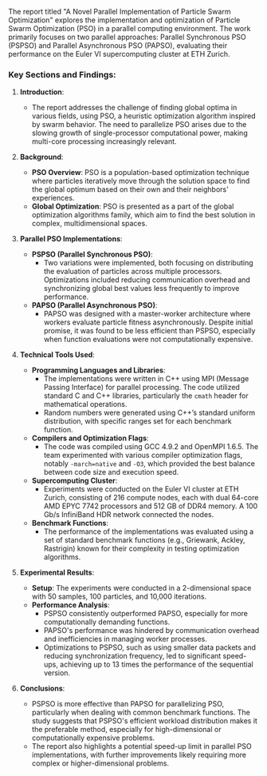 

The report titled "A Novel Parallel Implementation of Particle Swarm Optimization" explores the implementation and optimization of Particle Swarm Optimization (PSO) in a parallel computing environment. The work primarily focuses on two parallel approaches: Parallel Synchronous PSO (PSPSO) and Parallel Asynchronous PSO (PAPSO), evaluating their performance on the Euler VI supercomputing cluster at ETH Zurich.

### Key Sections and Findings:

1. **Introduction**:
   - The report addresses the challenge of finding global optima in various fields, using PSO, a heuristic optimization algorithm inspired by swarm behavior. The need to parallelize PSO arises due to the slowing growth of single-processor computational power, making multi-core processing increasingly relevant.

2. **Background**:
   - **PSO Overview**: PSO is a population-based optimization technique where particles iteratively move through the solution space to find the global optimum based on their own and their neighbors' experiences.
   - **Global Optimization**: PSO is presented as a part of the global optimization algorithms family, which aim to find the best solution in complex, multidimensional spaces.

3. **Parallel PSO Implementations**:
   - **PSPSO (Parallel Synchronous PSO)**: 
     - Two variations were implemented, both focusing on distributing the evaluation of particles across multiple processors. Optimizations included reducing communication overhead and synchronizing global best values less frequently to improve performance.
   - **PAPSO (Parallel Asynchronous PSO)**:
     - PAPSO was designed with a master-worker architecture where workers evaluate particle fitness asynchronously. Despite initial promise, it was found to be less efficient than PSPSO, especially when function evaluations were not computationally expensive.

4. **Technical Tools Used**:
   - **Programming Languages and Libraries**:
     - The implementations were written in C++ using MPI (Message Passing Interface) for parallel processing. The code utilized standard C and C++ libraries, particularly the `cmath` header for mathematical operations.
     - Random numbers were generated using C++’s standard uniform distribution, with specific ranges set for each benchmark function.
   - **Compilers and Optimization Flags**:
     - The code was compiled using GCC 4.9.2 and OpenMPI 1.6.5. The team experimented with various compiler optimization flags, notably `-march=native` and `-O3`, which provided the best balance between code size and execution speed.
   - **Supercomputing Cluster**:
     - Experiments were conducted on the Euler VI cluster at ETH Zurich, consisting of 216 compute nodes, each with dual 64-core AMD EPYC 7742 processors and 512 GB of DDR4 memory. A 100 Gb/s InfiniBand HDR network connected the nodes.
   - **Benchmark Functions**:
     - The performance of the implementations was evaluated using a set of standard benchmark functions (e.g., Griewank, Ackley, Rastrigin) known for their complexity in testing optimization algorithms.

5. **Experimental Results**:
   - **Setup**: The experiments were conducted in a 2-dimensional space with 50 samples, 100 particles, and 10,000 iterations.
   - **Performance Analysis**:
     - PSPSO consistently outperformed PAPSO, especially for more computationally demanding functions.
     - PAPSO's performance was hindered by communication overhead and inefficiencies in managing worker processes.
     - Optimizations to PSPSO, such as using smaller data packets and reducing synchronization frequency, led to significant speed-ups, achieving up to 13 times the performance of the sequential version.

6. **Conclusions**:
   - PSPSO is more effective than PAPSO for parallelizing PSO, particularly when dealing with common benchmark functions. The study suggests that PSPSO's efficient workload distribution makes it the preferable method, especially for high-dimensional or computationally expensive problems.
   - The report also highlights a potential speed-up limit in parallel PSO implementations, with further improvements likely requiring more complex or higher-dimensional problems.


